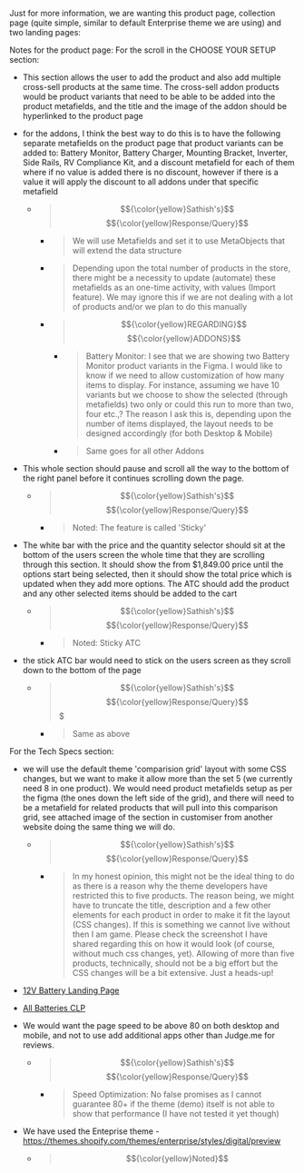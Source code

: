 Just for more information, we are wanting this product page, collection page (quite simple, similar to default Enterprise theme we are using) and two landing pages:



Notes for the product page:
For the scroll in the CHOOSE YOUR SETUP section:

- This section allows the user to add the product and also add multiple cross-sell products at the same time. The cross-sell addon products would be product variants that need to be able to be added into the product metafields, and the title and the image of the addon should be hyperlinked to the product page

- for the addons, I think the best way to do this is to have the following separate metafields on the product page that product variants can be added to: Battery Monitor, Battery Charger, Mounting Bracket, Inverter, Side Rails, RV Compliance Kit, and a discount metafield for each of them where if no value is added there is no discount, however if there is a value it will apply the discount to all addons under that specific metafield

    - > $${\color{yellow}Sathish's}$$ $${\color{yellow}Response/Query}$$      
        - > We will use Metafields and set it to use MetaObjects that will extend the data structure
        
        - > Depending upon the total number of products in the store, there might be a necessity to update (automate) these metafields as an one-time activity, with values (Import feature). We may ignore this if we are not dealing with a lot of products and/or we plan to do this manually

        - > $${\color{yellow}REGARDING}$$ $${\color{yellow}ADDONS}$$
            - > Battery Monitor: I see that we are showing two Battery Monitor product variants in the Figma. I would like to know if we need to allow customization of how many items to display. For instance, assuming we have 10 variants but we choose to show the selected (through metafields) two only or could this run to more than two, four etc.,? The reason I ask this is, depending upon the number of items displayed, the layout needs to be designed accordingly (for both Desktop & Mobile)

            - > Same goes for all other Addons

- This whole section should pause and scroll all the way to the bottom of the right panel before it continues scrolling down the page.

    - > $${\color{yellow}Sathish's}$$ $${\color{yellow}Response/Query}$$
        - > Noted: The feature is called 'Sticky'

- The white bar with the price and the quantity selector should sit at the bottom of the users screen the whole time that they are scrolling through this section. It should show the from $1,849.00 price until the options start being selected, then it should show the total price which is updated when they add more options. The ATC should add the product and any other selected items should be added to the cart

    - > $${\color{yellow}Sathish's}$$ $${\color{yellow}Response/Query}$$
        - > Noted: Sticky ATC

- the stick ATC bar would need to stick on the users screen as they scroll down to the bottom of the page

    - > $${\color{yellow}Sathish's}$$ $${\color{yellow}Response/Query}$$$
        - > Same as above



For the Tech Specs section:
- we will use the default theme 'comparision grid' layout with some CSS changes, but we want to make it allow more than the set 5 (we currently need 8 in one product). We would need product metafields setup as per the figma (the ones down the left side of the grid), and there will need to be a metafield for related products that will pull into this comparison grid, see attached image of the section in customiser from another website doing the same thing we will do.

    - > $${\color{yellow}Sathish's}$$ $${\color{yellow}Response/Query}$$
        - > In my honest opinion, this might not be the ideal thing to do as there is a reason why the theme developers have restricted this to five products. The reason being, we might have to truncate the title, description and a few other elements for each product in order to make it fit the layout (CSS changes). If this is something we cannot live without then I am game. Please check the screenshot I have shared regarding this on how it would look (of course, without much css changes, yet). Allowing of more than five products, technically, should not be a big effort but the CSS changes will be a bit extensive. Just a heads-up!



- [12V Battery Landing Page](https://www.figma.com/proto/yRyiztOwq0MkVjORJGC1nh/CL-Website?node-id=850-231&t=d6yKpCIqU1gsqoPe-1&scaling=min-zoom&content-scaling=fixed&page-id=0%3A1&starting-point-node-id=626%3A51)



- [All Batteries CLP](https://www.figma.com/proto/yRyiztOwq0MkVjORJGC1nh/CL-Website?node-id=749-82&t=FmwuhmB4eN4lCaPT-1&scaling=min-zoom&content-scaling=fixed&page-id=0%3A1&starting-point-node-id=626%3A51)



- We would want the page speed to be above 80 on both desktop and mobile, and not to use add additional apps other than Judge.me for reviews.
    - > $${\color{yellow}Sathish's}$$ $${\color{yellow}Response/Query}$$
        - > Speed Optimization: No false promises as I cannot guarantee 80+ if the theme (demo) itself is not able to show that performance (I have not tested it yet though)



- We have used the Enteprise theme - https://themes.shopify.com/themes/enterprise/styles/digital/preview
    - > $${\color{yellow}Noted}$$
